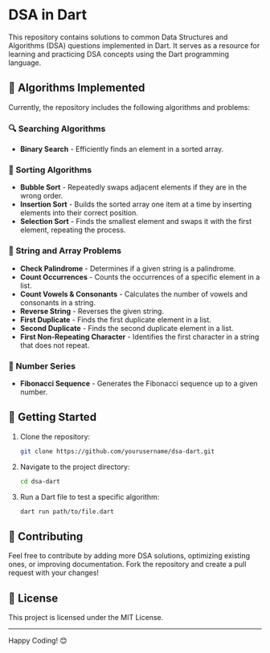 # DSA in Dart

This repository contains solutions to common Data Structures and Algorithms (DSA) questions implemented in Dart. It serves as a resource for learning and practicing DSA concepts using the Dart programming language.

## 📌 Algorithms Implemented

Currently, the repository includes the following algorithms and problems:

### 🔍 Searching Algorithms
- **Binary Search** - Efficiently finds an element in a sorted array.

### 🔄 Sorting Algorithms
- **Bubble Sort** - Repeatedly swaps adjacent elements if they are in the wrong order.
- **Insertion Sort** - Builds the sorted array one item at a time by inserting elements into their correct position.
- **Selection Sort** - Finds the smallest element and swaps it with the first element, repeating the process.

### 📝 String and Array Problems
- **Check Palindrome** - Determines if a given string is a palindrome.
- **Count Occurrences** - Counts the occurrences of a specific element in a list.
- **Count Vowels & Consonants** - Calculates the number of vowels and consonants in a string.
- **Reverse String** - Reverses the given string.
- **First Duplicate** - Finds the first duplicate element in a list.
- **Second Duplicate** - Finds the second duplicate element in a list.
- **First Non-Repeating Character** - Identifies the first character in a string that does not repeat.

### 🔢 Number Series
- **Fibonacci Sequence** - Generates the Fibonacci sequence up to a given number.

## 🚀 Getting Started

1. Clone the repository:
   ```sh
   git clone https://github.com/yourusername/dsa-dart.git
   ```
2. Navigate to the project directory:
   ```sh
   cd dsa-dart
   ```
3. Run a Dart file to test a specific algorithm:
   ```sh
   dart run path/to/file.dart
   ```

## 📌 Contributing
Feel free to contribute by adding more DSA solutions, optimizing existing ones, or improving documentation. Fork the repository and create a pull request with your changes!

## 📜 License
This project is licensed under the MIT License.

---
Happy Coding! 😊